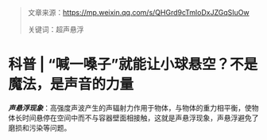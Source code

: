 > 文章来源：https://mp.weixin.qq.com/s/QHGrd9cTmloDxJZGqSIuOw
>
> 关键词：超声悬浮

# 科普 | “喊一嗓子”就能让小球悬空？不是魔法，是声音的力量

***声悬浮现象***：高强度声波产生的声辐射力作用于物体，与物体的重力相平衡，使物体长时间悬停在空间中而不与容器壁面相接触，这就是声悬浮现象，声悬浮避免了磨损和污染等问题。



